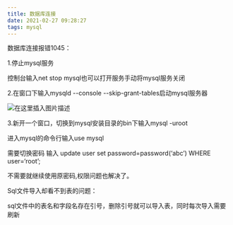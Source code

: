 ```yaml
---
title: 数据库连接
date: 2021-02-27 09:28:27
tags: mysql
---
```




数据库连接报错1045：

1.停止mysql服务

控制台输入net stop mysql也可以打开服务手动将mysql服务关闭

2.在窗口下输入mysqld --console --skip-grant-tables启动mysql服务器

![在这里插入图片描述](https://img-blog.csdn.net/20181007111658581?watermark/2/text/aHR0cHM6Ly9ibG9nLmNzZG4ubmV0L3FxXzM1MjA3OTE3/font/5a6L5L2T/fontsize/400/fill/I0JBQkFCMA==/dissolve/70)

3.新开一个窗口，切换到mysql安装目录的bin下输入mysql -uroot

进入mysql的命令行输入use mysql

需要切换密码 输入 update user set password=password(‘abc’) WHERE user=‘root’;

不需要就继续使用原密码,权限问题也解决了。



Sql文件导入却看不到表的问题：

sql文件中的表名和字段名存在引号，删除引号就可以导入表，同时每次导入需要刷新